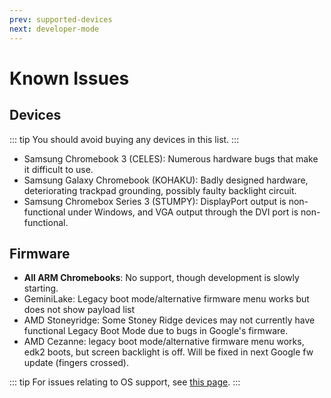 ```yaml
---
prev: supported-devices
next: developer-mode
---
```


# Known Issues

## Devices

::: tip
You should avoid buying any devices in this list.
:::

- Samsung Chromebook 3 (CELES): Numerous hardware bugs that make it difficult to use.
- Samsung Galaxy Chromebook (KOHAKU): Badly designed hardware, deteriorating trackpad grounding, possibly faulty backlight circuit.
- Samsung Chromebox Series 3 (STUMPY): DisplayPort output is non-functional under Windows, and VGA output through the DVI port is non-functional.

## Firmware

- **All ARM Chromebooks**: No support, though development is slowly starting.
- GeminiLake: Legacy boot mode/alternative firmware menu works but does not show payload list
- AMD Stoneyridge: Some Stoney Ridge devices may not currently have functional Legacy Boot Mode due to bugs in Google's firmware.
- AMD Cezanne: legacy boot mode/alternative firmware menu works, edk2 boots, but screen backlight is off. Will be fixed in next Google fw update (fingers crossed).

::: tip
For issues relating to OS support, see [this page](../installing/known-issues.md).
:::
